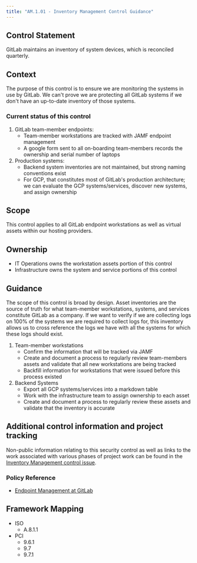 ```yaml
---
title: "AM.1.01 - Inventory Management Control Guidance"
---
```


## Control Statement

GitLab maintains an inventory of system devices, which is reconciled quarterly.

## Context

The purpose of this control is to ensure we are monitoring the systems in use by GitLab. We can't prove we are protecting all GitLab systems if we don't have an up-to-date inventory of those systems.

### Current status of this control

1. GitLab team-member endpoints:
    - Team-member workstations are tracked with JAMF endpoint management
    - A google form sent to all on-boarding team-members records the ownership and serial number of laptops
1. Production systems:
    - Backend system inventories are not maintained, but strong naming conventions exist
    - For GCP, that constitutes most of GitLab's production architecture; we can evaluate the GCP systems/services, discover new systems, and assign ownership

## Scope

This control applies to all GitLab endpoint workstations as well as virtual assets within our hosting providers.

## Ownership

- IT Operations owns the workstation assets portion of this control
- Infrastructure owns the system and service portions of this control

## Guidance

The scope of this control is broad by design. Asset inventories are the source of truth for what team-member workstations, systems, and services constitute GitLab as a company. If we want to verify if we are collecting logs on 100% of the systems we are required to collect logs for, this inventory allows us to cross reference the logs we have with all the systems for which these logs should exist.

1. Team-member workstations
    - Confirm the information that will be tracked via JAMF
    - Create and document a process to regularly review team-members assets and validate that all new workstations are being tracked
    - Backfill information for workstations that were issued before this process existed
1. Backend Systems
    - Export all GCP systems/services into a markdown table
    - Work with the infrastructure team to assign ownership to each asset
    - Create and document a process to regularly review these assets and validate that the inventory is accurate

## Additional control information and project tracking

Non-public information relating to this security control as well as links to the work associated with various phases of project work can be found in the [Inventory Management control issue](https://gitlab.com/gitlab-com/gl-security/security-assurance/sec-compliance/compliance/issues/761).

### Policy Reference

- [Endpoint Management at GitLab](/handbook/business-technology/end-user-services/onboarding-access-requests/endpoint-management/)

## Framework Mapping

- ISO
  - A.8.1.1
- PCI
  - 9.6.1
  - 9.7
  - 9.7.1
